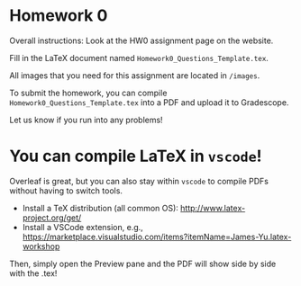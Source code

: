 # Homework 0

Overall instructions: Look at the HW0 assignment page on the website.

Fill in the LaTeX document named `Homework0_Questions_Template.tex`. 

All images that you need for this assignment are located in `/images`.

To submit the homework, you can compile `Homework0_Questions_Template.tex` into a PDF and upload it to Gradescope.

Let us know if you run into any problems!

# You can compile LaTeX in `vscode`!

Overleaf is great, but you can also stay within `vscode` to compile PDFs without having to switch tools.
- Install a TeX distribution (all common OS): http://www.latex-project.org/get/ 
- Install a VSCode extension, e.g., https://marketplace.visualstudio.com/items?itemName=James-Yu.latex-workshop

Then, simply open the Preview pane and the PDF will show side by side with the .tex!